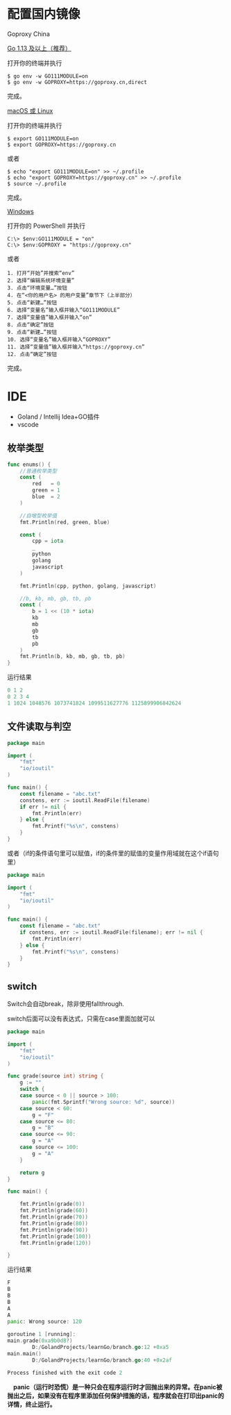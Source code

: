 # 配置国内镜像

Goproxy China

[Go 1.13 及以上（推荐）](https://goproxy.cn/#usage-go-113-and-above-recommended)

打开你的终端并执行

```shell
$ go env -w GO111MODULE=on
$ go env -w GOPROXY=https://goproxy.cn,direct
```

完成。

[macOS 或 Linux](https://goproxy.cn/#usage-macos-or-linux)

打开你的终端并执行

```shell
$ export GO111MODULE=on
$ export GOPROXY=https://goproxy.cn
```

或者

```shell
$ echo "export GO111MODULE=on" >> ~/.profile
$ echo "export GOPROXY=https://goproxy.cn" >> ~/.profile
$ source ~/.profile
```

完成。

[Windows](https://goproxy.cn/#usage-windows)

打开你的 PowerShell 并执行

```shell
C:\> $env:GO111MODULE = "on"
C:\> $env:GOPROXY = "https://goproxy.cn"
```

或者

```shell
1. 打开“开始”并搜索“env”
2. 选择“编辑系统环境变量”
3. 点击“环境变量…”按钮
4. 在“<你的用户名> 的用户变量”章节下（上半部分）
5. 点击“新建…”按钮
6. 选择“变量名”输入框并输入“GO111MODULE”
7. 选择“变量值”输入框并输入“on”
8. 点击“确定”按钮
9. 点击“新建…”按钮
10. 选择“变量名”输入框并输入“GOPROXY”
11. 选择“变量值”输入框并输入“https://goproxy.cn”
12. 点击“确定”按钮
```

完成。

# IDE

- Goland / Intellij Idea+GO插件
- vscode

## 枚举类型

```go
func enums() {
	//普通枚举类型
	const (
		red   = 0
		green = 1
		blue  = 2
	)

	//自增型枚举值
	fmt.Println(red, green, blue)

	const (
		cpp = iota
		_
		python
		golang
		javascript
	)

	fmt.Println(cpp, python, golang, javascript)

	//b, kb, mb, gb, tb, pb
	const (
		b = 1 << (10 * iota)
		kb
		mb
		gb
		tb
		pb
	)
	fmt.Println(b, kb, mb, gb, tb, pb)
}
```

运行结果

```go
0 1 2                                                   
0 2 3 4                                                 
1 1024 1048576 1073741824 1099511627776 1125899906842624
```

## 文件读取与判空

```go
package main

import (
	"fmt"
	"io/ioutil"
)

func main() {
	const filename = "abc.txt"
	constens, err := ioutil.ReadFile(filename)
	if err != nil {
		fmt.Println(err)
	} else {
		fmt.Printf("%s\n", constens)
	}
}
```

或者（if的条件语句里可以赋值，if的条件里的赋值的变量作用域就在这个if语句里）

```go
package main

import (
	"fmt"
	"io/ioutil"
)

func main() {
	const filename = "abc.txt"
	if constens, err := ioutil.ReadFile(filename); err != nil {
		fmt.Println(err)
	} else {
		fmt.Printf("%s\n", constens)
	}
}

```

## switch

Switch会自动break，除非使用fallthrough.

switch后面可以没有表达式，只需在case里面加就可以

```go
package main

import (
	"fmt"
	"io/ioutil"
)

func grade(source int) string {
	g := ""
	switch {
	case source < 0 || source > 100:
		panic(fmt.Sprintf("Wrong source: %d", source))
	case source < 60:
		g = "F"
	case source <= 80:
		g = "B"
	case source <= 90:
		g = "A"
	case source <= 100:
		g = "A"
	}

	return g
}

func main() {

	fmt.Println(grade(0))
	fmt.Println(grade(60))
	fmt.Println(grade(70))
	fmt.Println(grade(80))
	fmt.Println(grade(90))
	fmt.Println(grade(100))
	fmt.Println(grade(120))

}
```

运行结果

```go
F                                                    
B                                                    
B                                                    
B                                                    
A                                                    
A                                                    
panic: Wrong source: 120                             
                                                     
goroutine 1 [running]:                               
main.grade(0xa9b0d8?)                                
        D:/GolandProjects/learnGo/branch.go:12 +0xa5 
main.main()                                          
        D:/GolandProjects/learnGo/branch.go:40 +0x2af

Process finished with the exit code 2
```

　**panic（运行时恐慌）是一种只会在程序运行时才回抛出来的异常。在panic被抛出之后，如果没有在程序里添加任何保护措施的话，程序就会在打印出panic的详情，终止运行。**

